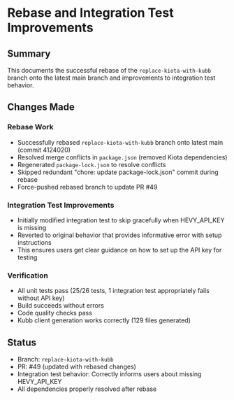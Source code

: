 # Rebase and Integration Test Improvements

## Summary
This documents the successful rebase of the `replace-kiota-with-kubb` branch onto the latest main branch and improvements to integration test behavior.

## Changes Made

### Rebase Work
- Successfully rebased `replace-kiota-with-kubb` branch onto latest main (commit 4124020)
- Resolved merge conflicts in `package.json` (removed Kiota dependencies)
- Regenerated `package-lock.json` to resolve conflicts
- Skipped redundant "chore: update package-lock.json" commit during rebase
- Force-pushed rebased branch to update PR #49

### Integration Test Improvements
- Initially modified integration test to skip gracefully when HEVY_API_KEY is missing
- Reverted to original behavior that provides informative error with setup instructions
- This ensures users get clear guidance on how to set up the API key for testing

### Verification
- All unit tests pass (25/26 tests, 1 integration test appropriately fails without API key)
- Build succeeds without errors
- Code quality checks pass
- Kubb client generation works correctly (129 files generated)

## Status
- Branch: `replace-kiota-with-kubb` 
- PR: #49 (updated with rebased changes)
- Integration test behavior: Correctly informs users about missing HEVY_API_KEY
- All dependencies properly resolved after rebase